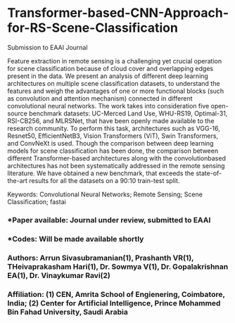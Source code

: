 # Transformer-based-CNN-Approach-for-RS-Scene-Classification
Submission to EAAI Journal


Feature extraction in remote sensing is a challenging yet crucial operation for scene
classification because of cloud cover and overlapping edges present in the data. We present an
analysis of different deep learning architectures on multiple scene classification datasets, to
understand the features and weigh the advantages of one or more functional blocks (such as
convolution and attention mechanism) connected in different convolutional neural networks.
The work takes into consideration five open-source benchmark datasets: UC-Merced Land
Use, WHU-RS19, Optimal-31, RSI-CB256, and MLRSNet, that have been openly made
available to the research community. To perform this task, architectures such as VGG-16,
Resnet50, EfficientNetB3, Vision Transformers (ViT), Swin Transformers, and ConvNeXt is
used. Though the comparison between deep learning models for scene classification has been done, the
comparison between different Transformer-based architectures along with the convolutionbased architectures has not been systematically addressed in the remote sensing literature. We
have obtained a new benchmark, that exceeds the state-of-the-art results for all the datasets on
a 90:10 train-test split.

Keywords: Convolutional Neural Networks; Remote Sensing; Scene Classification; fastai

### *Paper available: Journal under review, submitted to EAAI
### *Codes: Will be made available shortly 
### Authors: Arrun Sivasubramanian(1), Prashanth VR(1), THeivaprakasham Hari(1), Dr. Sowmya V(1), Dr. Gopalakrishnan EA(1), Dr. Vinaykumar Ravi(2)
### Affiliation: (1) CEN, Amrita School of Engienering, Coimbatore, India; (2) Center for Artificial Intelligence, Prince Mohammed Bin Fahad University, Saudi Arabia
